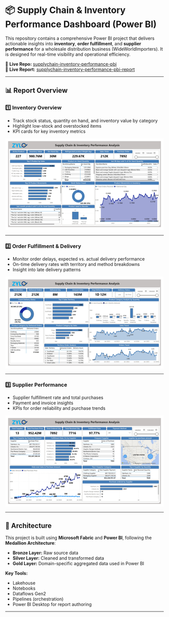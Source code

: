 # 📦 Supply Chain & Inventory Performance Dashboard (Power BI)

This repository contains a comprehensive Power BI project that delivers actionable insights into **inventory**, **order fulfillment**, and **supplier performance** for a wholesale distribution business (WideWorldImporters). It is designed for real-time visibility and operational efficiency.

🔗 **Live Repo:** [supplychain-inventory-performance-pbi](https://github.com/Juwel2121/supplychain-inventory-performance-pbi/)  
🔗 **Live Report:** [supplychain-inventory-performance-pbi-report](https://app.fabric.microsoft.com/view?r=eyJrIjoiYTg1ZGQ0MmItMGE5Mi00NWZiLWFmMjktM2YxYTY2MmRhMTgwIiwidCI6IjhkMWJmZjgzLTI0NDEtNGNmYS05NTc3LTE5MzAwMTk5ZGY3OCIsImMiOjN9)

---

## 📊 Report Overview

### 1️⃣ Inventory Overview
- Track stock status, quantity on hand, and inventory value by category
- Highlight low-stock and overstocked items
- KPI cards for key inventory metrics

![Inventory Overview](./Report-images/Inventory-Overview.jpg)

---

### 2️⃣ Order Fulfillment & Delivery
- Monitor order delays, expected vs. actual delivery performance
- On-time delivery rates with territory and method breakdowns
- Insight into late delivery patterns

![Order Fulfillment & Delivery](./Report-images/Order-Fulfillment-&-Delivery.jpg)

---

### 3️⃣ Supplier Performance
- Supplier fulfillment rate and total purchases
- Payment and invoice insights
- KPIs for order reliability and purchase trends

![Supplier Performance](./Report-images/Supplier-Performance.jpg)

---

## 🧱 Architecture

This project is built using **Microsoft Fabric** and **Power BI**, following the **Medallion Architecture**:
- **Bronze Layer:** Raw source data
- **Silver Layer:** Cleaned and transformed data
- **Gold Layer:** Domain-specific aggregated data used in Power BI

**Key Tools:**
- Lakehouse
- Notebooks
- Dataflows Gen2
- Pipelines (orchestration)
- Power BI Desktop for report authoring

---


